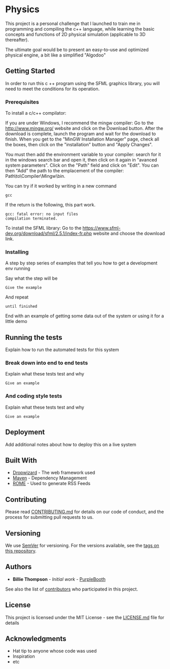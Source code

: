 # Physics

This project is a personal challenge that I launched to train me in programming and compiling the c++ language, while learning the basic concepts and functions of 2D physical simulation (applicable to 3D thereafter).

The ultimate goal would be to present an easy-to-use and optimized physical engine, a bit like a simplified "Algodoo"

## Getting Started

In order to run this c ++ program using the SFML graphics library, you will need to meet the conditions for its operation. 

### Prerequisites

To install a c/c++ compilator:

If you are under Windows, I recommend the mingw compiler:
Go to the http://www.mingw.org/ website and click on the Download button. After the download is complete, launch the program and wait for the download to finish. When you get to the "MinGW Installation Manager" page, check all the boxes, then click on the "installation" button and "Apply Changes".

You must then add the environment variable to your compiler:
search for it in the windows search bar and open it, then click on it again in "avanced system parameters". Click on the "Path" field and click on "Edit". You can then "Add" the path to the emplacement of the compiler: Path\to\Compiler\Mingw\bin.

You can try if it worked by writing in a new command
```
gcc
```
If the return is the following, this part work.
```
gcc: fatal error: no input files
compilation terminated.
```

To install the SFML library:
Go to the https://www.sfml-dev.org/download/sfml/2.5.1/index-fr.php website and choose the download link.

### Installing

A step by step series of examples that tell you how to get a development env running

Say what the step will be

```
Give the example
```

And repeat

```
until finished
```

End with an example of getting some data out of the system or using it for a little demo

## Running the tests

Explain how to run the automated tests for this system

### Break down into end to end tests

Explain what these tests test and why

```
Give an example
```

### And coding style tests

Explain what these tests test and why

```
Give an example
```

## Deployment

Add additional notes about how to deploy this on a live system

## Built With

* [Dropwizard](http://www.dropwizard.io/1.0.2/docs/) - The web framework used
* [Maven](https://maven.apache.org/) - Dependency Management
* [ROME](https://rometools.github.io/rome/) - Used to generate RSS Feeds

## Contributing

Please read [CONTRIBUTING.md](https://gist.github.com/PurpleBooth/b24679402957c63ec426) for details on our code of conduct, and the process for submitting pull requests to us.

## Versioning

We use [SemVer](http://semver.org/) for versioning. For the versions available, see the [tags on this repository](https://github.com/your/project/tags). 

## Authors

* **Billie Thompson** - *Initial work* - [PurpleBooth](https://github.com/PurpleBooth)

See also the list of [contributors](https://github.com/your/project/contributors) who participated in this project.

## License

This project is licensed under the MIT License - see the [LICENSE.md](LICENSE.md) file for details

## Acknowledgments

* Hat tip to anyone whose code was used
* Inspiration
* etc

